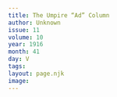 ```yaml
---
title: The Umpire “Ad” Column
author: Unknown
issue: 11
volume: 10
year: 1916
month: 41
day: V
tags:
layout: page.njk
image:
---
```

